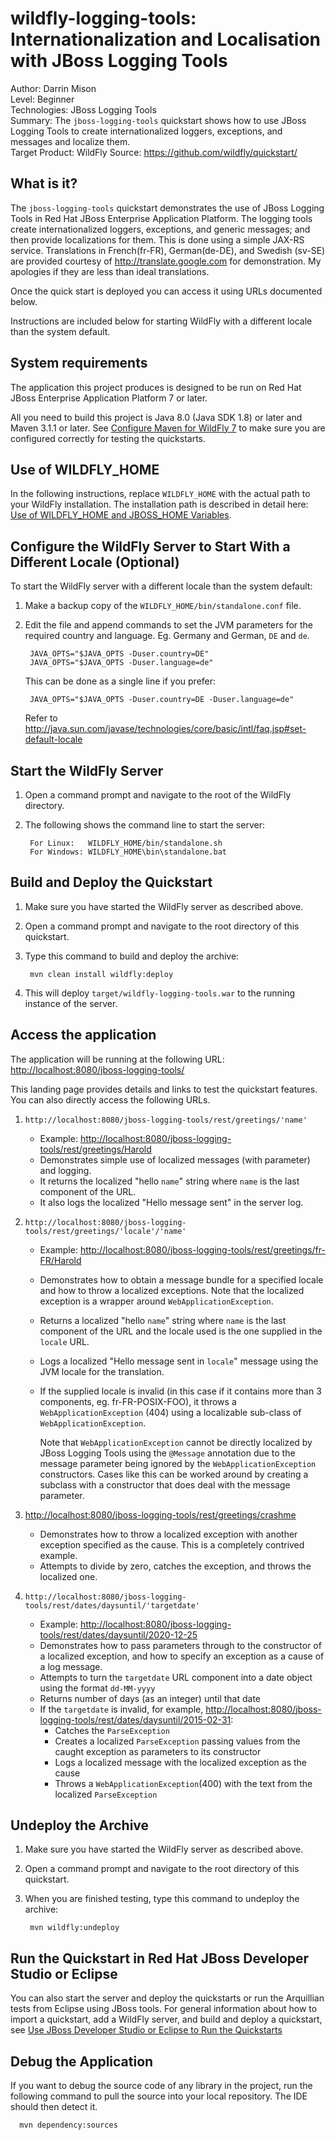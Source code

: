 wildfly-logging-tools: Internationalization and Localisation with JBoss Logging Tools
======================
Author: Darrin Mison  
Level: Beginner  
Technologies: JBoss Logging Tools  
Summary: The `jboss-logging-tools` quickstart shows how to use JBoss Logging Tools to create internationalized loggers, exceptions, and messages and localize them.  
Target Product: WildFly
Source: <https://github.com/wildfly/quickstart/>  

What is it?
------------

The `jboss-logging-tools` quickstart demonstrates the use of JBoss Logging Tools in Red Hat JBoss Enterprise Application Platform. The logging tools create internationalized loggers, exceptions, and generic messages; and then provide localizations for them. This is done using a simple JAX-RS service. Translations in French(fr-FR), German(de-DE), and Swedish (sv-SE) are provided courtesy of <http://translate.google.com> for demonstration. My apologies if they are less than ideal translations.

Once the quick start is deployed you can access it using URLs documented below.

Instructions are included below for starting WildFly with a different locale than the system default.


System requirements
-------------------

The application this project produces is designed to be run on Red Hat JBoss Enterprise Application Platform 7 or later. 

All you need to build this project is Java 8.0 (Java SDK 1.8) or later and Maven 3.1.1 or later. See [Configure Maven for WildFly 7](https://github.com/jboss-developer/jboss-developer-shared-resources/blob/master/guides/CONFIGURE_MAVEN_JBOSS_EAP7.md#configure-maven-to-build-and-deploy-the-quickstarts) to make sure you are configured correctly for testing the quickstarts.


Use of WILDFLY_HOME
---------------

In the following instructions, replace `WILDFLY_HOME` with the actual path to your WildFly installation. The installation path is described in detail here: [Use of WILDFLY_HOME and JBOSS_HOME Variables](https://github.com/jboss-developer/jboss-developer-shared-resources/blob/master/guides/USE_OF_WILDFLY_HOME.md#use-of-eap_home-and-jboss_home-variables).


Configure the WildFly Server to Start With a Different Locale (Optional)
---------------

To start the WildFly server with a different locale than the system default:

1. Make a backup copy of the `WILDFLY_HOME/bin/standalone.conf` file.
2. Edit the file and append commands to set the JVM parameters for the required country and language.
   Eg. Germany and German, `DE` and `de`.
    
        JAVA_OPTS="$JAVA_OPTS -Duser.country=DE"
        JAVA_OPTS="$JAVA_OPTS -Duser.language=de"
   This can be done as a single line if you prefer:

        JAVA_OPTS="$JAVA_OPTS -Duser.country=DE -Duser.language=de"   

   Refer to <http://java.sun.com/javase/technologies/core/basic/intl/faq.jsp#set-default-locale>
      

Start the WildFly Server
-------------------------

1. Open a command prompt and navigate to the root of the WildFly directory.
2. The following shows the command line to start the server:

        For Linux:   WILDFLY_HOME/bin/standalone.sh
        For Windows: WILDFLY_HOME\bin\standalone.bat

 
Build and Deploy the Quickstart
-------------------------

1. Make sure you have started the WildFly server as described above.
2. Open a command prompt and navigate to the root directory of this quickstart.
3. Type this command to build and deploy the archive:

        mvn clean install wildfly:deploy

4. This will deploy `target/wildfly-logging-tools.war` to the running instance of the server.


Access the application 
---------------------

The application will be running at the following URL: <http://localhost:8080/jboss-logging-tools/>

This landing page provides details and links to test the quickstart features. You can also directly access the following URLs.

1.  `http://localhost:8080/jboss-logging-tools/rest/greetings/'name'` 
    * Example:  <http://localhost:8080/jboss-logging-tools/rest/greetings/Harold>
    * Demonstrates simple use of localized messages (with parameter) and logging.
    * It returns the localized "hello `name`" string where `name` is the last component of the URL.
    * It also logs the localized "Hello message sent" in the server log.

2. `http://localhost:8080/jboss-logging-tools/rest/greetings/'locale'/'name'`
    * Example: <http://localhost:8080/jboss-logging-tools/rest/greetings/fr-FR/Harold>
    * Demonstrates how to obtain a message bundle for a specified locale and how to throw a localized exceptions. Note that the localized exception is a wrapper around `WebApplicationException`.
    * Returns a localized "hello `name`" string where `name` is the last component of the URL and the locale used is the one supplied in the `locale` URL.
    * Logs a localized "Hello message sent in `locale`" message using the JVM locale for the translation.
    * If the supplied locale is invalid (in this case if it contains more than 3 components, eg. fr-FR-POSIX-FOO), it throws a `WebApplicationException` (404) using a localizable sub-class of `WebApplicationException`.
   
      Note that `WebApplicationException` cannot be directly localized by JBoss Logging Tools using the `@Message` annotation due to the message parameter being ignored by the `WebApplicationException` constructors. Cases like this can be worked around by creating a subclass with a constructor that does deal with the message parameter.
   
3. <http://localhost:8080/jboss-logging-tools/rest/greetings/crashme>
    * Demonstrates how to throw a localized exception with another exception specified as the cause.  This is a completely contrived example.
    * Attempts to divide by zero, catches the exception, and throws the localized one.
   
4. `http://localhost:8080/jboss-logging-tools/rest/dates/daysuntil/'targetdate'`
    * Example: <http://localhost:8080/jboss-logging-tools/rest/dates/daysuntil/2020-12-25>
    * Demonstrates how to pass parameters through to the constructor of a localized exception, and how to specify an exception as a cause of a log message. 
    * Attempts to turn the `targetdate` URL component into a date object using the format `dd-MM-yyyy`
    * Returns number of days (as an integer) until that date
    * If the `targetdate` is invalid, for example, <http://localhost:8080/jboss-logging-tools/rest/dates/daysuntil/2015-02-31>:
        * Catches the `ParseException`
        * Creates a localized `ParseException` passing values from the caught exception as parameters to its constructor
        * Logs a localized message with the localized exception as the cause
        * Throws a `WebApplicationException`(400) with the text from the localized `ParseException`


Undeploy the Archive
--------------------

1. Make sure you have started the WildFly server as described above.
2. Open a command prompt and navigate to the root directory of this quickstart.
3. When you are finished testing, type this command to undeploy the archive:

        mvn wildfly:undeploy

Run the Quickstart in Red Hat JBoss Developer Studio or Eclipse
-------------------------------------
You can also start the server and deploy the quickstarts or run the Arquillian tests from Eclipse using JBoss tools. For general information about how to import a quickstart, add a WildFly server, and build and deploy a quickstart, see [Use JBoss Developer Studio or Eclipse to Run the Quickstarts](https://github.com/jboss-developer/jboss-developer-shared-resources/blob/master/guides/USE_JBDS.md#use-jboss-developer-studio-or-eclipse-to-run-the-quickstarts) 


Debug the Application
------------------------------------

If you want to debug the source code of any library in the project, run the following command to pull the source into your local repository. The IDE should then detect it.

      mvn dependency:sources
     


